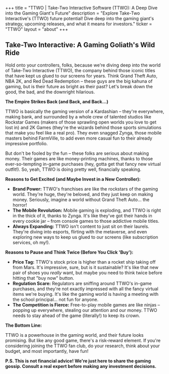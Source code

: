 +++
title = "TTWO |  Take-Two Interactive Software (TTWO): A Deep Dive into the Gaming Giant's Future"
description = "Explore Take-Two Interactive's (TTWO) future potential! Dive deep into the gaming giant's strategy, upcoming releases, and what it means for investors."
ticker = "TTWO"
layout = "about"
+++

        


##  Take-Two Interactive:  A Gaming Goliath's Wild Ride

Hold onto your controllers, folks, because we're diving deep into the world of Take-Two Interactive (TTWO), the company behind those iconic titles that have kept us glued to our screens for years.  Think Grand Theft Auto, NBA 2K, and Red Dead Redemption – these guys are the big kahuna of gaming, but is their future as bright as their past?  Let's break down the good, the bad, and the downright hilarious.

**The Empire Strikes Back (and Back, and Back...)**

TTWO is basically the gaming version of a Kardashian – they're everywhere, making bank, and surrounded by a whole crew of talented studios like Rockstar Games (makers of those sprawling open worlds you love to get lost in) and 2K Games (they're the wizards behind those sports simulations that make you feel like a real pro).  They even snagged Zynga, those mobile masters behind FarmVille, to add even more casual fun to their already impressive portfolio.  

But don't be fooled by the fun – these folks are serious about making money.  Their games are like money-printing machines, thanks to those ever-so-tempting in-game purchases (hey, gotta get that fancy new virtual outfit!).  So, yeah, TTWO is doing pretty well, financially speaking.

**Reasons to Get Excited (and Maybe Invest in a New Controller):**

* **Brand Power:**  TTWO's franchises are like the rockstars of the gaming world. They're huge, they're beloved, and they just keep on making money.  Seriously, imagine a world without Grand Theft Auto...  the horror!
* **The Mobile Revolution:**  Mobile gaming is exploding, and TTWO is right in the thick of it, thanks to Zynga.  It's like they've got their hands in every cookie jar – from console games to those addictive mobile titles.
* **Always Expanding:**  TTWO isn't content to just sit on their laurels.  They're diving into esports, flirting with the metaverse, and even exploring new ways to keep us glued to our screens (like subscription services, oh my!). 

**Reasons to Pause and Think Twice (Before You Click 'Buy'):**

* **Price Tag:**  TTWO's stock price is higher than a rocket ship taking off from Mars.  It's impressive, sure, but is it sustainable?  It's like that new pair of shoes you *really* want, but maybe you need to think twice before hitting that "buy now" button.
* **Regulation Scare:**  Regulators are sniffing around TTWO's in-game purchases, and they're not exactly impressed with all the fancy virtual items we're buying.  It's like the gaming world is having a meeting with the school principal... not fun for anyone.
* **The Competition is Fierce:**  Free-to-play mobile games are like ninjas – popping up everywhere, stealing our attention and our money.  TTWO needs to stay ahead of the game (literally!) to keep its crown.

**The Bottom Line:**

TTWO is a powerhouse in the gaming world, and their future looks promising.  But like any good game, there's a risk-reward element.  If you're considering joining the TTWO fan club, do your research, think about your budget, and most importantly, have fun!  

**P.S. This is not financial advice!  We're just here to share the gaming gossip.  Consult a real expert before making any investment decisions.** 

        